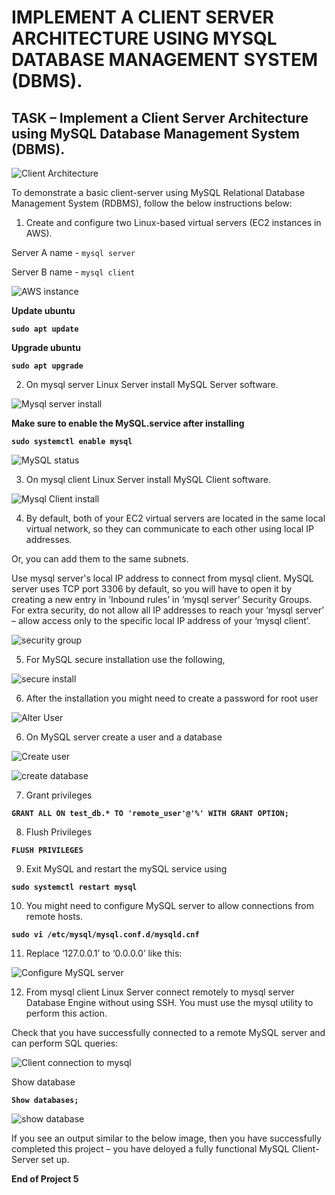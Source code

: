 
# IMPLEMENT A CLIENT SERVER ARCHITECTURE USING MYSQL DATABASE MANAGEMENT SYSTEM (DBMS).

## TASK – Implement a Client Server Architecture using MySQL Database Management System (DBMS).



![Client Architecture](./Images/Client%20Architecture.PNG)



To demonstrate a basic client-server using MySQL Relational Database Management System (RDBMS), follow the below instructions below:



1. Create and configure two Linux-based virtual servers (EC2 instances in AWS).


Server A name - `mysql server`

Server B name - `mysql client`


![AWS instance](./Images/AWS%20instances.PNG)


**Update ubuntu**

**`sudo apt update`**


**Upgrade ubuntu**


**`sudo apt upgrade`**



2. On mysql server Linux Server install MySQL Server software.


![Mysql server install](./Images/mysql-server%20install.PNG)


**Make sure to enable the MySQL.service after installing** 

**`sudo systemctl enable mysql`**

![MySQL status](./Images/status%20mysql.PNG)



3. On mysql client Linux Server install MySQL Client software.


![Mysql Client install](./Images/mysql-client%20install.PNG)


4. By default, both of your EC2 virtual servers are located in the same local virtual network, so they can communicate to each other using local IP addresses. 

Or, you can add them to the same subnets.


Use mysql server's local IP address to connect from mysql client. MySQL server uses TCP port 3306 by default, so you will have to open it by creating a new entry in ‘Inbound rules’ in ‘mysql server’ Security Groups. For extra security, do not allow all IP addresses to reach your ‘mysql server’ – allow access only to the specific local IP address of your ‘mysql client’.


![security group](./Images/security%20group.PNG)


5. For MySQL secure installation use the following,


![secure install](./Images/mysql%20secure%20installation.PNG)



6. After the installation you might need to create a password for root user

![Alter User](./Images/Alter%20User.PNG)


6. On MySQL server create a user and a database

![Create user](./Images/Create%20a%20user%20on%20mysql.PNG)

![create database](./Images/create%20database.PNG)


7. Grant privileges

**`GRANT ALL ON test_db.* TO 'remote_user'@'%' WITH GRANT OPTION;`**

8. Flush Privileges

**`FLUSH PRIVILEGES`**


9. Exit MySQL and restart the mySQL service using 

**`sudo systemctl restart mysql`**


10. You might need to configure MySQL server to allow connections from remote hosts.


**`sudo vi /etc/mysql/mysql.conf.d/mysqld.cnf`**



11. Replace ‘127.0.0.1’ to ‘0.0.0.0’ like this:


![Configure MySQL server](./Images/Edit%20bind-address.PNG)



12. From mysql client Linux Server connect remotely to mysql server Database Engine without using SSH. You must use the mysql utility to perform this action.

Check that you have successfully connected to a remote MySQL server and can perform SQL queries:

![Client connection to mysql](./Images/remote%20from%20mysql-client.PNG)


Show database


**`Show databases;`**

![show database](./Images/show%20databases.PNG)



If you see an output similar to the below image, then you have successfully completed this project – you have deloyed a fully functional MySQL Client-Server set up.




 **End of Project 5**